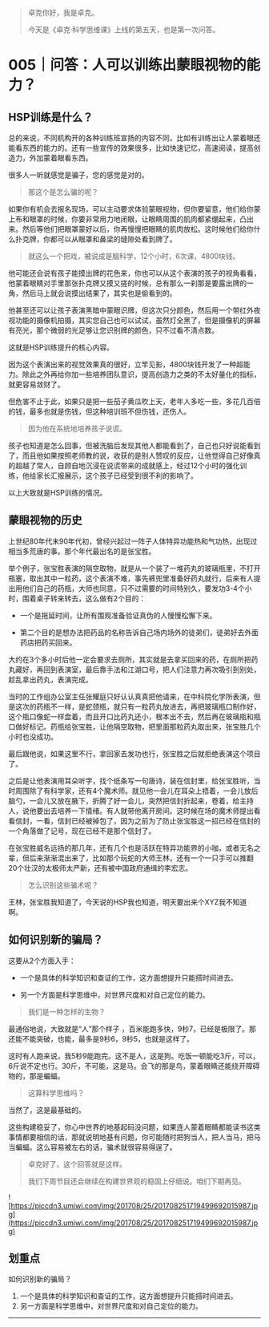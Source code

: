 > 卓克你好，我是卓克。
> 
> 今天是《卓克·科学思维课》上线的第五天，也是第一次问答。

# 005｜问答：人可以训练出蒙眼视物的能力？

## HSP训练是什么？

总的来说，不同机构开的各种训练班宣扬的内容不同，比如有训练出让人蒙着眼还能看东西的能力的。还有一些宣传的效果很多，比如快速记忆，高速阅读，提高创造力，外加蒙着眼看东西。

很多人一听就感觉是骗子，您的感觉是对的。

> 那这个是怎么骗的呢？

如果你有机会去报名现场，可以主动要求体验蒙眼视物，但你要留意，他们给你蒙上布和眼罩的时候，你要非常用力地闭眼，让眼睛周围的肌肉都紧绷起来，凸出来。然后等他们把眼罩蒙好以后，你再慢慢把眼睛的肌肉放松。这时候他们给你什么扑克牌，你都可以从眼罩和鼻梁的缝隙处看到牌了。

> 就这么一个把戏，被说成是脑科学，12个小时，6次课，4800块钱。

他可能还会说有孩子能摸出牌的花色来，你也可以从这个表演的孩子的视角看看，他蒙着眼睛对手里那张扑克牌又摸又搓的时候，总有那么一刹那是要露出牌的一角，然后马上就会说摸出结果了，其实也是偷看到的。

他甚至还可以让孩子表演黑暗中蒙眼识牌，但这次只分颜色，然后用一个带红外夜视功能的摄像机拍摄，其实您自己也可以试试，虽然灯全黑了，但是摄像机的屏幕有亮光，那个微弱的光足够让您识别牌的颜色，只不过看不清点数。

这就是HSP训练提升的核心内容。

因为这个表演出来的视觉效果真的很好，立竿见影，4800块钱开发了一种超能力。除此之外再给你加一些培养团队意识，提高创造力之类的不太好量化的指标，就更容易敛财了。

但危害不止于此，如果只是把一些茄子黄瓜吹上天，老年人多吃一些，多花几百倍的钱，最多也就是伤钱，但这种培训班不但伤钱，还伤人。

> 因为他在系统地培养孩子说谎。

孩子也知道是怎么回事，但被洗脑后发现其他人都能看到了，自己也只好说能看到了，而且他如果按照老师教的说，收获的是别人赞叹的反应，让他觉得自己好像真的超越了常人，自顾自地沉浸在说谎带来的成就感上，经过12个小时的强化训练，他给家长汇报展示，这个孩子已经受到很不利的影响了。

以上大致就是HSP训练的情况。

## 蒙眼视物的历史

上世纪80年代末90年代初，曾经兴起过一阵子人体特异功能热和气功热，出现过相当多荒唐的事。那个年代最出名的是张宝胜。

举个例子，张宝胜表演的隔空取物，就是从一个装了一堆药丸的玻璃瓶里，不打开瓶塞，取出其中一粒药，这个表演不难，事先裤兜里准备好药丸就行，后来有人提出用他们自己的药瓶，大师也同意，只不过需要的时间特别久，要发功3-4个小时，围着桌子转来转去，这么做有2个目的：

* 一个是拖延时间，让所有围观准备验证真伪的人慢慢松懈下来。

* 第二个目的是想办法把药品的名称告诉自己场内场外的徒弟们，徒弟好去外面药店把药买回来。

大约在3个多小时后他一定会要求去厕所，其实就是去拿买回来的药，在厕所把药丸藏好，再回到表演室，最后靠手法和江湖口号，把人们注意力再次吸引到别处，趁乱拿出药丸，表演完成。

当时的工作组办公室主任张耀庭只好认认真真把他请来，在中科院化学所表演，但是这次的药瓶不一样，是蛇颈瓶，就只有一粒药丸放进去，再把玻璃瓶口制作好，这个瓶口像蛇一样盘着，而且开口比药丸还小，根本出不去，然后再在玻璃瓶和瓶口做好标记。药瓶给张宝胜，让他隔空取物，把里面那粒药丸取出来，张宝胜几个小时也没成功。

最后跟他说，如果这里不行，拿回家去发功也行，张宝胜之后就拒绝表演这个项目了。

之后是让他表演用耳朵听字，找个纸条写一句唐诗，装在信封里，给张宝胜听，当时周围除了有科学家，还有4个魔术师。就见他一会儿在耳朵上捂着，一会儿放后脑勺，一会儿又放在腋下，折腾了好一会儿，突然把信封折起来，卷着，给主持人，说他要出去培养一下情绪。有人就带他离开房间。这时候在场的魔术师提出看看信封，一看，信封已经被掉包了，因为之前为了防止张宝胜这一招已经在信封的一个角落做了记号，现在已经不是那个信封了。

在张宝胜威名远扬的那几年，还有几个也是活跃在特异功能界的小咖，或者无名之辈，但后来渐渐混出来了，比如那个玩蛇的大师王林，还有一个一只手可以推翻20个壮汉的太极师太严新，还有被中国政府通缉的李宏志。

> 怎么识别这些骗术呢？

王林，张宝胜我知道了，今天说的HSP我也知道，明天要出来个XYZ我不知道啊。

## 如何识别新的骗局？

这要从2个方面入手：

* 一个是具体的科学知识和查证的工作，这方面想提升只能搭时间进去。

* 另一个方面是科学思维中，对世界尺度和对自己定位的能力。

> 我们是一种怎样的生物？

最通俗地说，大致就是“人”那个样子 ，百米能跑多快，9秒7，已经是极限了。那还能不能突破，也能，最多是9秒6，9秒5，也就是这样了。

这时有人跑来说，我5秒9能跑完。这不是人，这是狗。吃饭一顿能吃3斤，可以，6斤说不定也行。30斤，不可能，这是马。会飞的那是鸟，蒙着眼睛还能绕开障碍物的，那是蝙蝠。

> 这算科学思维吗？

当然了，这是最基础的。

这些构建稳妥了，你心中世界的地基起码没问题，如果连人蒙着眼睛都能读书这类事情都要相信的话，那就说明地基有问题，你可能随时把狗当人，把人当马，把马当蝙蝠。这么容易被左右的话，骗术就很容易得逞了。

> 卓克好了，这个回答就是这样。
> 
> 我们下周节目还会继续在构建世界观的稳固上仔细说。咱们下期再见。

![https://piccdn3.umiwi.com/img/201708/25/201708251719499692015987.jpg](https://piccdn3.umiwi.com/img/201708/25/201708251719499692015987.jpg)

## 划重点

如何识别新的骗局？
1. 一个是具体的科学知识和查证的工作，这方面想提升只能搭时间进去。
2. 另一方面是科学思维中，对世界尺度和对自己定位的能力。

---

